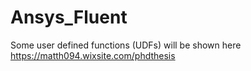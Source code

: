 # Ansys_Fluent
Some user defined functions (UDFs) will be shown here
https://matth094.wixsite.com/phdthesis
